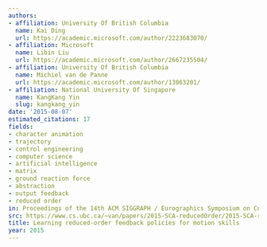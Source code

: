 ```yaml
---
authors:
- affiliation: University Of British Columbia
  name: Kai Ding
  url: https://academic.microsoft.com/author/2223683070/
- affiliation: Microsoft
  name: Libin Liu
  url: https://academic.microsoft.com/author/2667235504/
- affiliation: University Of British Columbia
  name: Michiel van de Panne
  url: https://academic.microsoft.com/author/13063201/
- affiliation: National University Of Singapore
  name: KangKang Yin
  slug: kangkang_yin
date: '2015-08-07'
estimated_citations: 17
fields:
- character animation
- trajectory
- control engineering
- computer science
- artificial intelligence
- matrix
- ground reaction force
- abstraction
- output feedback
- reduced order
in: Proceedings of the 14th ACM SIGGRAPH / Eurographics Symposium on Computer Animation
src: https://www.cs.ubc.ca/~van/papers/2015-SCA-reducedOrder/2015-SCA-reducedOrder.pdf
title: Learning reduced-order feedback policies for motion skills
year: 2015
---
```


